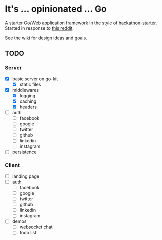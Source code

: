 # It's ... opinionated ... Go

A starter Go/Web application framework in the style of [hackathon-starter](https://github.com/sahat/hackathon-starter). Started in response to [this reddit](https://www.reddit.com/r/golang/comments/4twe9q/hackathonstarter_alternative_in_golang/).

See the [wiki](https://github.com/gomatic/opinionated/wiki) for design ideas and goals.

## TODO

### Server

- [x] basic server on go-kit
  - [x] static files
- [x] middlewares
  - [x] logging
  - [x] caching
  - [x] headers
- [ ] auth
  - [ ] facebook
  - [ ] google
  - [ ] twitter
  - [ ] github
  - [ ] linkedin
  - [ ] instagram
- [ ] persistence

### Client

- [ ] landing page
- [ ] auth
  - [ ] facebook
  - [ ] google
  - [ ] twitter
  - [ ] github
  - [ ] linkedin
  - [ ] instagram
- [ ] demos
  - [ ] websocket chat
  - [ ] todo list
